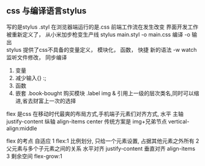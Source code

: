 ## css 与编译语言stylus
写的是stylus .styl 在浏览器端运行的是.css
前端工作流在发生改变 
界面开发工作被重新定义了， 从小米加步枪变生产线
stylus main.styl -o main.css
编译  -o 输出  
stylus 提供了css不具备的变量定义， 模块化， 函数， 快捷  新的语法
-w watch 监听文件修改， 同步编译

1. 变量
2. 减少输入{} :;
3. 函数
4. 嵌套
    .book-bought 购买模块
      .label
        img
    & 引用上一级的层次类名,同时可以缩进,省去财富上一次的选择

flex 是css 在移动时代最爽的布局方式,手机端子元素们对齐方式, 水平 主轴 justify-content
纵轴 align-items center
传统方案是 img+兄弟节点 vertical-align:middle

flex 的考点 自适应
    1 flex:1 比例划分, 只给一个元素设置, 占据其他元素之外所有
    2 父元素与多个子元素之间的关系
      水平对齐 justify-content
      垂直对齐 align-items
    3 剩余空间 flex-grow:1